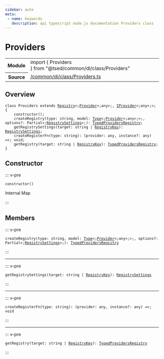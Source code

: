 ```yaml
---
sidebar: auto
meta:
 - name: keywords
   description: api typescript node.js documentation Providers class
---
```

# Providers <Badge text="Class" type="class"/>
<!-- Summary -->
<section class="symbol-info"><table class="is-full-width"><tbody><tr><th>Module</th><td><div class="lang-typescript"><span class="token keyword">import</span> { Providers }&nbsp;<span class="token keyword">from</span>&nbsp;<span class="token string">"@tsed/common/di/class/Providers"</span></div></td></tr><tr><th>Source</th><td><a href="https://github.com/Romakita/ts-express-decorators/blob/v4.30.1/src//common/di/class/Providers.ts#L0-L0">/common/di/class/Providers.ts</a></td></tr></tbody></table></section>

<!-- Overview -->
## Overview


<pre><code class="typescript-lang "><span class="token keyword">class</span> Providers <span class="token keyword">extends</span> <a href="/api/core/class/Registry.html"><span class="token">Registry</span></a>&lt<span class="token punctuation">;</span><a href="/api/common/di/class/Provider.html"><span class="token">Provider</span></a>&lt<span class="token punctuation">;</span><span class="token keyword">any</span>&gt<span class="token punctuation">;</span><span class="token punctuation">,</span> <a href="/api/common/di/interfaces/IProvider.html"><span class="token">IProvider</span></a>&lt<span class="token punctuation">;</span><span class="token keyword">any</span>&gt<span class="token punctuation">;</span>&gt<span class="token punctuation">;</span> <span class="token punctuation">{</span>
    <span class="token keyword">constructor</span><span class="token punctuation">(</span><span class="token punctuation">)</span><span class="token punctuation">;</span>
    <span class="token function">createRegistry</span><span class="token punctuation">(</span>type<span class="token punctuation">:</span> <span class="token keyword">string</span><span class="token punctuation">,</span> model<span class="token punctuation">:</span> <a href="/api/core/interfaces/Type.html"><span class="token">Type</span></a>&lt<span class="token punctuation">;</span><a href="/api/common/di/class/Provider.html"><span class="token">Provider</span></a>&lt<span class="token punctuation">;</span><span class="token keyword">any</span>&gt<span class="token punctuation">;</span>&gt<span class="token punctuation">;</span><span class="token punctuation">,</span> options?<span class="token punctuation">:</span> Partial&lt<span class="token punctuation">;</span><a href="/api/common/di/interfaces/RegistrySettings.html"><span class="token">RegistrySettings</span></a>&gt<span class="token punctuation">;</span><span class="token punctuation">)</span><span class="token punctuation">:</span> <a href="/api/common/di/interfaces/TypedProvidersRegistry.html"><span class="token">TypedProvidersRegistry</span></a><span class="token punctuation">;</span>
    <span class="token function">getRegistrySettings</span><span class="token punctuation">(</span>target<span class="token punctuation">:</span> <span class="token keyword">string</span> | <a href="/api/core/class/RegistryKey.html"><span class="token">RegistryKey</span></a><span class="token punctuation">)</span><span class="token punctuation">:</span> <a href="/api/common/di/interfaces/RegistrySettings.html"><span class="token">RegistrySettings</span></a><span class="token punctuation">;</span>
    <span class="token function">createRegisterFn</span><span class="token punctuation">(</span>type<span class="token punctuation">:</span> <span class="token keyword">string</span><span class="token punctuation">)</span><span class="token punctuation">:</span> <span class="token punctuation">(</span>provider<span class="token punctuation">:</span> <span class="token keyword">any</span><span class="token punctuation">,</span> instance?<span class="token punctuation">:</span> <span class="token keyword">any</span><span class="token punctuation">)</span> =&gt<span class="token punctuation">;</span> <span class="token keyword">void</span><span class="token punctuation">;</span>
    <span class="token function">getRegistry</span><span class="token punctuation">(</span>target<span class="token punctuation">:</span> <span class="token keyword">string</span> | <a href="/api/core/class/RegistryKey.html"><span class="token">RegistryKey</span></a><span class="token punctuation">)</span><span class="token punctuation">:</span> <a href="/api/common/di/interfaces/TypedProvidersRegistry.html"><span class="token">TypedProvidersRegistry</span></a><span class="token punctuation">;</span>
<span class="token punctuation">}</span></code></pre>



<!-- Members -->




## Constructor


::: v-pre


<pre><code class="typescript-lang "><span class="token keyword">constructor</span><span class="token punctuation">(</span><span class="token punctuation">)</span></code></pre>





Internal Map


:::



## Members


::: v-pre

<div class="method-overview">
<pre><code class="typescript-lang "><span class="token function">createRegistry</span><span class="token punctuation">(</span>type<span class="token punctuation">:</span> <span class="token keyword">string</span><span class="token punctuation">,</span> model<span class="token punctuation">:</span> <a href="/api/core/interfaces/Type.html"><span class="token">Type</span></a>&lt<span class="token punctuation">;</span><a href="/api/common/di/class/Provider.html"><span class="token">Provider</span></a>&lt<span class="token punctuation">;</span><span class="token keyword">any</span>&gt<span class="token punctuation">;</span>&gt<span class="token punctuation">;</span><span class="token punctuation">,</span> options?<span class="token punctuation">:</span> Partial&lt<span class="token punctuation">;</span><a href="/api/common/di/interfaces/RegistrySettings.html"><span class="token">RegistrySettings</span></a>&gt<span class="token punctuation">;</span><span class="token punctuation">)</span><span class="token punctuation">:</span> <a href="/api/common/di/interfaces/TypedProvidersRegistry.html"><span class="token">TypedProvidersRegistry</span></a></code></pre>

</div>



:::



***



::: v-pre

<div class="method-overview">
<pre><code class="typescript-lang "><span class="token function">getRegistrySettings</span><span class="token punctuation">(</span>target<span class="token punctuation">:</span> <span class="token keyword">string</span> | <a href="/api/core/class/RegistryKey.html"><span class="token">RegistryKey</span></a><span class="token punctuation">)</span><span class="token punctuation">:</span> <a href="/api/common/di/interfaces/RegistrySettings.html"><span class="token">RegistrySettings</span></a></code></pre>

</div>



:::



***



::: v-pre

<div class="method-overview">
<pre><code class="typescript-lang "><span class="token function">createRegisterFn</span><span class="token punctuation">(</span>type<span class="token punctuation">:</span> <span class="token keyword">string</span><span class="token punctuation">)</span><span class="token punctuation">:</span> <span class="token punctuation">(</span>provider<span class="token punctuation">:</span> <span class="token keyword">any</span><span class="token punctuation">,</span> instance?<span class="token punctuation">:</span> <span class="token keyword">any</span><span class="token punctuation">)</span> =&gt<span class="token punctuation">;</span> <span class="token keyword">void</span></code></pre>

</div>



:::



***



::: v-pre

<div class="method-overview">
<pre><code class="typescript-lang "><span class="token function">getRegistry</span><span class="token punctuation">(</span>target<span class="token punctuation">:</span> <span class="token keyword">string</span> | <a href="/api/core/class/RegistryKey.html"><span class="token">RegistryKey</span></a><span class="token punctuation">)</span><span class="token punctuation">:</span> <a href="/api/common/di/interfaces/TypedProvidersRegistry.html"><span class="token">TypedProvidersRegistry</span></a></code></pre>

</div>



:::